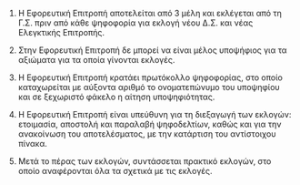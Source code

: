 1. Η Εφορευτική Επιτροπή αποτελείται από 3 μέλη και εκλέγεται από τη Γ.Σ. πριν από κάθε ψηφοφορία για εκλογή νέου Δ.Σ. και νέας Ελεγκτικής Επιτροπής.

2. Στην Εφορευτική Επιτροπή δε μπορεί να είναι μέλος υποψήφιος για τα αξιώματα για τα οποία γίνονται εκλογές.

3. Η Εφορευτική Επιτροπή κρατάει πρωτόκολλο ψηφοφορίας, στο οποίο καταχωρείται με αύξοντα αριθμό το ονοματεπώνυμο του υποψηφίου και σε ξεχωριστό φάκελο η αίτηση υποψηφιότητας.

4. Η Εφορευτική Επιτροπή είναι υπεύθυνη για τη διεξαγωγή των εκλογών: ετοιμασία, αποστολή και παραλαβή ψηφοδελτίων, καθώς και για την ανακοίνωση του αποτελέσματος, με την κατάρτιση του αντίστοιχου πίνακα.

5. Μετά το πέρας των εκλογών, συντάσσεται πρακτικό εκλογών, στο οποίο αναφέρονται όλα τα σχετικά με τις εκλογές.

